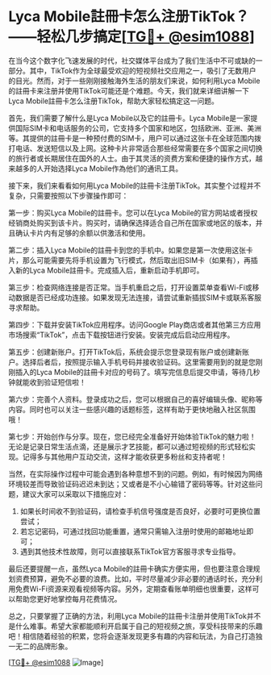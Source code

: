 # Lyca Mobile註冊卡怎么注册TikTok？——轻松几步搞定[[TG💪+ @esim1088](https://t.me/s/esim1088)]

在当今这个数字化飞速发展的时代，社交媒体平台成为了我们生活中不可或缺的一部分。其中，TikTok作为全球最受欢迎的短视频社交应用之一，吸引了无数用户的目光。然而，对于一些刚刚接触海外生活的朋友们来说，如何利用Lyca Mobile的註冊卡来注册并使用TikTok可能还是个难题。今天，我们就来详细讲解一下Lyca Mobile註冊卡怎么注册TikTok，帮助大家轻松搞定这一问题。

首先，我们需要了解什么是Lyca Mobile以及它的註冊卡。Lyca Mobile是一家提供国际SIM卡和电话服务的公司，它支持多个国家和地区，包括欧洲、亚洲、美洲等。其提供的註冊卡是一种预付费的SIM卡，用户可以通过这张卡在全球范围内拨打电话、发送短信以及上网。这种卡片非常适合那些经常需要在多个国家之间切换的旅行者或长期居住在国外的人士。由于其灵活的资费方案和便捷的操作方式，越来越多的人开始选择Lyca Mobile作為他们的通讯工具。

接下来，我们来看看如何用Lyca Mobile的註冊卡注册TikTok。其实整个过程并不复杂，只需要按照以下步骤操作即可：

第一步：购买Lyca Mobile的註冊卡。您可以在Lyca Mobile的官方网站或者授权经销商处购买到该卡片。购买时，请确保选择适合自己所在国家或地区的版本，并且确认卡片内有足够的余额以供激活和使用。

第二步：插入Lyca Mobile的註冊卡到您的手机中。如果您是第一次使用这张卡片，那么可能需要先将手机设置为飞行模式，然后取出旧SIM卡（如果有），再插入新的Lyca Mobile註冊卡。完成插入后，重新启动手机即可。

第三步：检查网络连接是否正常。当手机重启之后，打开设置菜单查看Wi-Fi或移动数据是否已经成功连接。如果发现无法连接，请尝试重新插拔SIM卡或联系客服寻求帮助。

第四步：下载并安装TikTok应用程序。访问Google Play商店或者其他第三方应用市场搜索“TikTok”，点击下载按钮进行安装。安装完成后启动应用程序。

第五步：创建新账户。打开TikTok后，系统会提示您登录现有账户或创建新账户。选择后者后，按照提示输入手机号码并接收验证码。这里需要用到的就是您刚刚插入的Lyca Mobile的註冊卡对应的号码了。填写完信息后提交申请，等待几秒钟就能收到验证短信啦！

第六步：完善个人资料。登录成功之后，您可以根据自己的喜好编辑头像、昵称等内容。同时也可以关注一些感兴趣的话题标签，这样有助于更快地融入社区氛围哦！

第七步：开始创作与分享。现在，您已经完全准备好开始体验TikTok的魅力啦！无论是记录日常生活点滴，还是展示才艺技能，都可以通过短视频的形式轻松实现。记得多与其他用户互动交流，这样才能收获更多粉丝和支持者呢！

当然，在实际操作过程中可能会遇到各种意想不到的问题。例如，有时候因为网络环境较差而导致验证码迟迟未到达；又或者是不小心输错了密码等等。针对这些问题，建议大家可以采取以下措施应对：

1. 如果长时间收不到验证码，请检查手机信号强度是否良好，必要时可更换位置尝试；
2. 若忘记密码，可通过找回功能重置，通常只需输入注册时使用的邮箱地址即可；
3. 遇到其他技术性故障，则可以直接联系TikTok官方客服寻求专业指导。

最后还要提醒一点，虽然Lyca Mobile的註冊卡确实方便实用，但也要注意合理规划资费预算，避免不必要的浪费。比如，平时尽量减少非必要的通话时长，充分利用免费Wi-Fi资源来观看视频等内容。另外，定期查看账单明细也很重要，这样可以帮助您更好地掌控每月花费情况。

总之，只要掌握了正确的方法，利用Lyca Mobile的註冊卡注册并使用TikTok并不是什么难事。希望大家都能顺利开启属于自己的短视频之旅，享受科技带来的乐趣吧！相信随着经验的积累，您将会逐渐发现更多有趣的内容和玩法，为自己打造独一无二的品牌形象。

[[TG💪+ @esim1088](https://t.me/s/esim1088) ![Image](https://i.postimg.cc/4NQfJmqS/Snipaste-2025-05-13-00-14-12.png)]